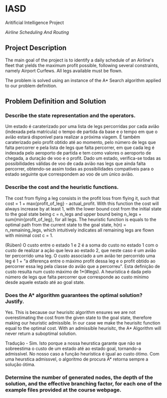 # IASD
Aritificial Intelligence Project

*Airline Scheduling And Routing*

## Project Description

The main goal of the project is to identify a daily schedule of an Airline's fleet that yields the maximum profit possible, following several constraints, namely Airport Curfews. All legs available must be flown.

The problem is solved using an instance of the A* Search algorithm applied to our problem definition. 

## Problem Definition and Solution

### Describe the state representation and the operators.

Um estado é caraterizado por uma lista de legs percorridas por cada avião (indexada pela matrícula) o tempo de partida da base e o tempo em que o avião estará disponível para realizar a próxima viagem. É também caraterizado pelo profit obtido até ao momento, pelo número de legs que falta percorrer e pela lista de legs que falta percorrer, em que cada leg é indexada pelo aeroporto de partida e tem como valores o aeroporto de chegada, a duração de voo e o profit. Dado um estado, verifica-se todas as possibilidades válidas de voo de cada avião nas legs que ainda falta percorrer, obtendo-se assim todas as possibilidades compatíveis para o estado seguinte que correspondem ao voo de um único avião.

### Describe the cost and the heuristic functions.

The cost from flying a leg consists in the profit loss from flying it, such that cost = 1 + max{profit_of_leg} - actual_profit. With this function the cost will always increase by at least 1, with the lower bound cost from the initial state to the goal state being c = n_legs and upper bound being n_legs + sum{min{profit_of_leg}, for all legs. The heuristic function is equals to the optimal path from the current state to the goal state, h(n) = n_remaining_legs, which intuitively indicates all remaining legs are flown with minimal cost c = 1.

(Rúben) O custo entre o estado 1 e 2 é a soma do custo no estado 1 com o custo de realizar a ação que leva ao estado 2, que neste caso é um avião ter percorrido uma leg. O custo associado a um avião ter percorrido uma leg é 1 + "a diferença entre o máximo profit dessa leg e o profit obtido ao percorrer essa leg pela classe do avião que a percorreu". Esta definição de custo resulta num custo máximo de 1*(#legs). A heurística é dada pelo número de legs que falta percorrer que corresponde ao custo mínimo desde aquele estado até ao goal state.

### Does the A* algorithm guarantees the optimal solution? Justify.

Yes. This is because our heurisitc algorithm ensures we are not overestimating the cost from the given state to the goal state, therefore making our heuristic admissible. In our case we make the heurisitc function equal to the optimal cost. With an admissible heurisitc, the A* Algorithm will never return a suboptimal solution.

Tradução - Sim. Isto porque a nossa heurstica garante que não se sobreestima o custo de um estado até ao estado goal, tornando-a admissível. No nosso caso a função heurística é igual ao custo ótimo. Com uma heurstica admissvel, o algoritmo de procura A* retorna sempre a solução ótima.

### Determine the number of generated nodes, the depth of the solution, and the effective branching factor, for each one of the example files provided at the course webpage.



